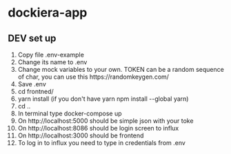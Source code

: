 # dockiera-app

## DEV set up
<ol>
  <li>Copy file .env-example</li>
  <li>Change its name to .env</li>
  <li>Change mock variables to your own. TOKEN can be a random sequence of char, you can use this https://randomkeygen.com/</li>
  <li>Save .env</li>
  <li> cd frontned/ </li>
  <li> yarn install (if you don't have yarn npm install --global yarn) </li>
  <li> cd .. </li>
  <li>In terminal type docker-compose up</li>
  <li>On http://localhost:5000 should be simple json with your toke</li>
  <li>On http://localhost:8086 should be login screen to influx</li>
  <li>On http://localhost:3000 should be frontend</li>
  <li>To log in to influx you need to type in credentials from .env</li>
</ol>

